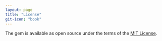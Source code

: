 ```yaml
---
layout: page
title: "License"
git-icon: "book"
---
```

The gem is available as open source under the terms of the [MIT License](http://opensource.org/licenses/MIT).

